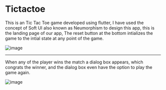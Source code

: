 # Tictactoe

This is an Tic Tac Toe game developed using flutter, I have used the concept of Soft UI also known as Neumorphism to design this app, this is the landing page of our app, The reset button at the bottom intializes the game to the intial state at any point of the game.

![image](https://user-images.githubusercontent.com/71991617/172389576-a4ccf4b6-09e3-4b5a-b201-7cac1937ac98.png)

------------------------------------------------------------------------------------------------------------------

When any of the player wins the match a dialog box appears, which congrats the winner, and the dialog box even have the option to play the game again.

![image](https://user-images.githubusercontent.com/71991617/172390333-d1c068a1-ff77-44c6-91bb-3ddc3f80e7d7.png)
